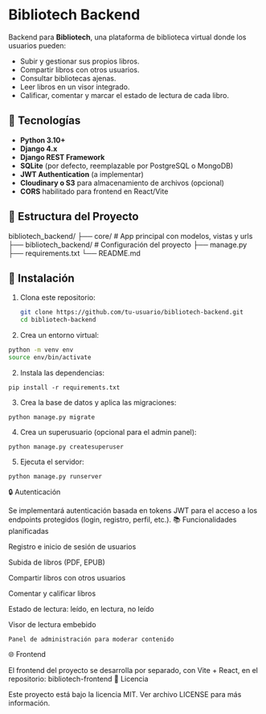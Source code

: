 # Bibliotech Backend

Backend para **Bibliotech**, una plataforma de biblioteca virtual donde los usuarios pueden:

- Subir y gestionar sus propios libros.
- Compartir libros con otros usuarios.
- Consultar bibliotecas ajenas.
- Leer libros en un visor integrado.
- Calificar, comentar y marcar el estado de lectura de cada libro.

## 🚀 Tecnologías

- **Python 3.10+**
- **Django 4.x**
- **Django REST Framework**
- **SQLite** (por defecto, reemplazable por PostgreSQL o MongoDB)
- **JWT Authentication** (a implementar)
- **Cloudinary o S3** para almacenamiento de archivos (opcional)
- **CORS** habilitado para frontend en React/Vite

## 📁 Estructura del Proyecto

bibliotech_backend/
├── core/ # App principal con modelos, vistas y urls
├── bibliotech_backend/ # Configuración del proyecto
├── manage.py
├── requirements.txt
└── README.md

## 🔧 Instalación

1. Clona este repositorio:
   ```bash
   git clone https://github.com/tu-usuario/bibliotech-backend.git
   cd bibliotech-backend

2. Crea un entorno virtual:
```bash
python -m venv env
source env/bin/activate
```

2. Instala las dependencias:
```
pip install -r requirements.txt
```

3. Crea la base de datos y aplica las migraciones:
```
python manage.py migrate
```
4. Crea un superusuario (opcional para el admin panel):
```
python manage.py createsuperuser
```
5. Ejecuta el servidor:
```
python manage.py runserver
```
🔒 Autenticación

Se implementará autenticación basada en tokens JWT para el acceso a los endpoints protegidos (login, registro, perfil, etc.).
📚 Funcionalidades planificadas

Registro e inicio de sesión de usuarios

Subida de libros (PDF, EPUB)

Compartir libros con otros usuarios

Comentar y calificar libros

Estado de lectura: leído, en lectura, no leído

Visor de lectura embebido

    Panel de administración para moderar contenido

🌐 Frontend

El frontend del proyecto se desarrolla por separado, con Vite + React, en el repositorio: bibliotech-frontend
📝 Licencia

Este proyecto está bajo la licencia MIT. Ver archivo LICENSE para más información.
